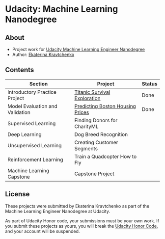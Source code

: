 # Udacity: Machine Learning Nanodegree

## About
- Project work for [Udacity Machine Learning Engineer Nanodegree](https://www.udacity.com/course/machine-learning-engineer-nanodegree--nd009t)
- Author: [Ekaterina Kravtchenko](https://github.com/eskrav)

## Contents

Section | Project | Status |
--- | --- | ---
Introductory Practice Project | [Titanic Survival Exploration](./titanic_survival_exploration) | Done 
Model Evaluation and Validation | [Predicting Boston Housing Prices](./boston_housing) | Done 
Supervised Learning | Finding Donors for CharityML | 
Deep Learning | Dog Breed Recognition | 
Unsupervised Learning | Creating Customer Segments | 
Reinforcement Learning | Train a Quadcopter How to Fly | 
Machine Learning Capstone | Capstone Project |

## License

These projects were submitted by Ekaterina Kravtchenko as part of the Machine Learning Engineer Nanodegree at Udacity.

As part of Udacity Honor code, your submissions must be your own work. If you submit these projects as yours, you will break the [Udacity Honor Code](https://udacity.zendesk.com/hc/en-us/articles/210667103-What-is-the-Udacity-Honor-Code-), and your account will be suspended.
